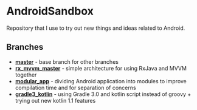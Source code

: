 # AndroidSandbox

Repository that I use to try out new things and ideas related to Android.

## Branches

- [**master**](https://github.com/tomaszpolanski/AndroidSandbox/tree/master) - base branch for other branches
- [**rx_mvvm_master**](https://github.com/tomaszpolanski/AndroidSandbox/tree/rx_mvvm_master) - simple architecture for using RxJava and MVVM together
- [**modular_app**](https://github.com/tomaszpolanski/AndroidSandbox/tree/modular_app)  - dividing Android application into modules to improve compilation time and for separation of concerns 
- [**gradle3_kotlin**](https://github.com/tomaszpolanski/AndroidSandbox/tree/gradle3_kotlin)  - using Gradle 3.0 and kotlin script instead of groovy + trying out new kotlin 1.1 features

